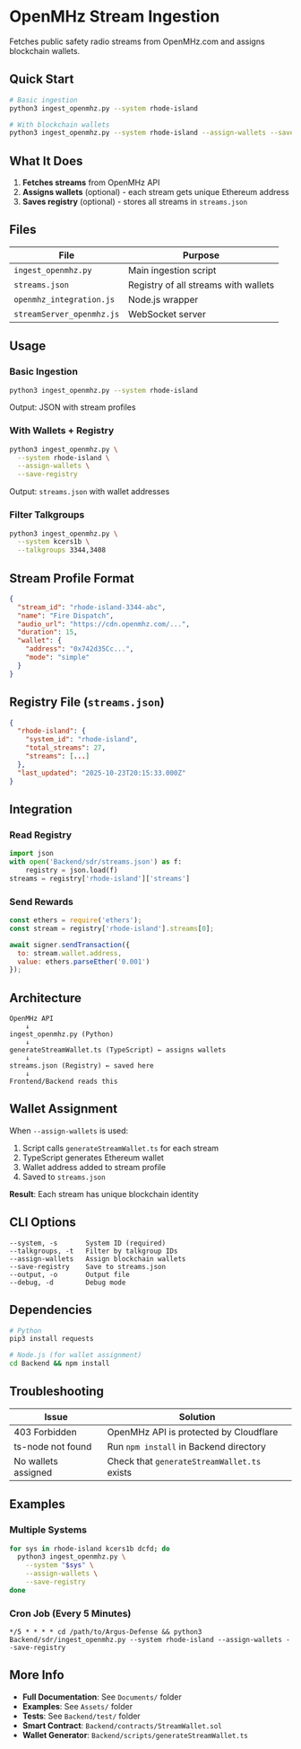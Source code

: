 # OpenMHz Stream Ingestion

Fetches public safety radio streams from OpenMHz.com and assigns blockchain wallets.

## Quick Start

```bash
# Basic ingestion
python3 ingest_openmhz.py --system rhode-island

# With blockchain wallets
python3 ingest_openmhz.py --system rhode-island --assign-wallets --save-registry
```

## What It Does

1. **Fetches streams** from OpenMHz API
2. **Assigns wallets** (optional) - each stream gets unique Ethereum address
3. **Saves registry** (optional) - stores all streams in `streams.json`

## Files

| File | Purpose |
|------|---------|
| `ingest_openmhz.py` | Main ingestion script |
| `streams.json` | Registry of all streams with wallets |
| `openmhz_integration.js` | Node.js wrapper |
| `streamServer_openmhz.js` | WebSocket server |

## Usage

### Basic Ingestion

```bash
python3 ingest_openmhz.py --system rhode-island
```

Output: JSON with stream profiles

### With Wallets + Registry

```bash
python3 ingest_openmhz.py \
  --system rhode-island \
  --assign-wallets \
  --save-registry
```

Output: `streams.json` with wallet addresses

### Filter Talkgroups

```bash
python3 ingest_openmhz.py \
  --system kcers1b \
  --talkgroups 3344,3408
```

## Stream Profile Format

```json
{
  "stream_id": "rhode-island-3344-abc",
  "name": "Fire Dispatch",
  "audio_url": "https://cdn.openmhz.com/...",
  "duration": 15,
  "wallet": {
    "address": "0x742d35Cc...",
    "mode": "simple"
  }
}
```

## Registry File (`streams.json`)

```json
{
  "rhode-island": {
    "system_id": "rhode-island",
    "total_streams": 27,
    "streams": [...]
  },
  "last_updated": "2025-10-23T20:15:33.000Z"
}
```

## Integration

### Read Registry

```python
import json
with open('Backend/sdr/streams.json') as f:
    registry = json.load(f)
streams = registry['rhode-island']['streams']
```

### Send Rewards

```javascript
const ethers = require('ethers');
const stream = registry['rhode-island'].streams[0];

await signer.sendTransaction({
  to: stream.wallet.address,
  value: ethers.parseEther('0.001')
});
```

## Architecture

```
OpenMHz API
    ↓
ingest_openmhz.py (Python)
    ↓
generateStreamWallet.ts (TypeScript) ← assigns wallets
    ↓
streams.json (Registry) ← saved here
    ↓
Frontend/Backend reads this
```

## Wallet Assignment

When `--assign-wallets` is used:

1. Script calls `generateStreamWallet.ts` for each stream
2. TypeScript generates Ethereum wallet
3. Wallet address added to stream profile
4. Saved to `streams.json`

**Result**: Each stream has unique blockchain identity

## CLI Options

```
--system, -s       System ID (required)
--talkgroups, -t   Filter by talkgroup IDs
--assign-wallets   Assign blockchain wallets
--save-registry    Save to streams.json
--output, -o       Output file
--debug, -d        Debug mode
```

## Dependencies

```bash
# Python
pip3 install requests

# Node.js (for wallet assignment)
cd Backend && npm install
```

## Troubleshooting

| Issue | Solution |
|-------|----------|
| 403 Forbidden | OpenMHz API is protected by Cloudflare |
| ts-node not found | Run `npm install` in Backend directory |
| No wallets assigned | Check that `generateStreamWallet.ts` exists |

## Examples

### Multiple Systems

```bash
for sys in rhode-island kcers1b dcfd; do
  python3 ingest_openmhz.py \
    --system "$sys" \
    --assign-wallets \
    --save-registry
done
```

### Cron Job (Every 5 Minutes)

```cron
*/5 * * * * cd /path/to/Argus-Defense && python3 Backend/sdr/ingest_openmhz.py --system rhode-island --assign-wallets --save-registry
```

## More Info

- **Full Documentation**: See `Documents/` folder
- **Examples**: See `Assets/` folder
- **Tests**: See `Backend/test/` folder
- **Smart Contract**: `Backend/contracts/StreamWallet.sol`
- **Wallet Generator**: `Backend/scripts/generateStreamWallet.ts`
